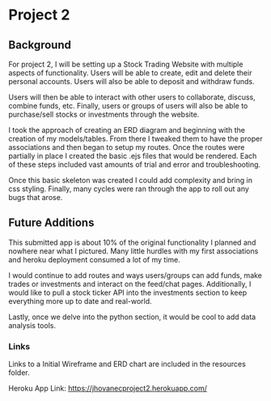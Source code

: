# Project 2

## Background
For project 2, I will be setting up a Stock Trading Website with multiple aspects of functionality. Users will be able to create, edit and delete their personal accounts. Users will also be able to deposit and withdraw funds. 

Users will then be able to interact with other users to collaborate, discuss, combine funds, etc. Finally, users or groups of users will also be able to purchase/sell stocks or investments through the website.  

I took the approach of creating an ERD diagram and beginning with the creation of my models/tables. From there I tweaked them to have the proper associations and then began to setup my routes. Once the routes were partially in place I created the basic .ejs files that would be rendered. Each of these steps included vast amounts of trial and error and troubleshooting. 

Once this basic skeleton was created I could add complexity and bring in css styling. Finally, many cycles were ran through the app to roll out any bugs that arose. 

## Future Additions

This submitted app is about 10% of the original functionality I planned and nowhere near what I pictured. Many little hurdles with my first associations and heroku deployment consumed a lot of my time. 

I would continue to add routes and ways users/groups can add funds, make trades or investments and interact on the feed/chat pages. Additionally, I would like to pull a stock ticker API into the investments section to keep everything more up to date and real-world.

Lastly, once we delve into the python section, it would be cool to add data analysis tools.

### Links
Links to a Initial Wireframe and ERD chart are included in the resources folder. 

Heroku App Link: https://jhovanecproject2.herokuapp.com/
